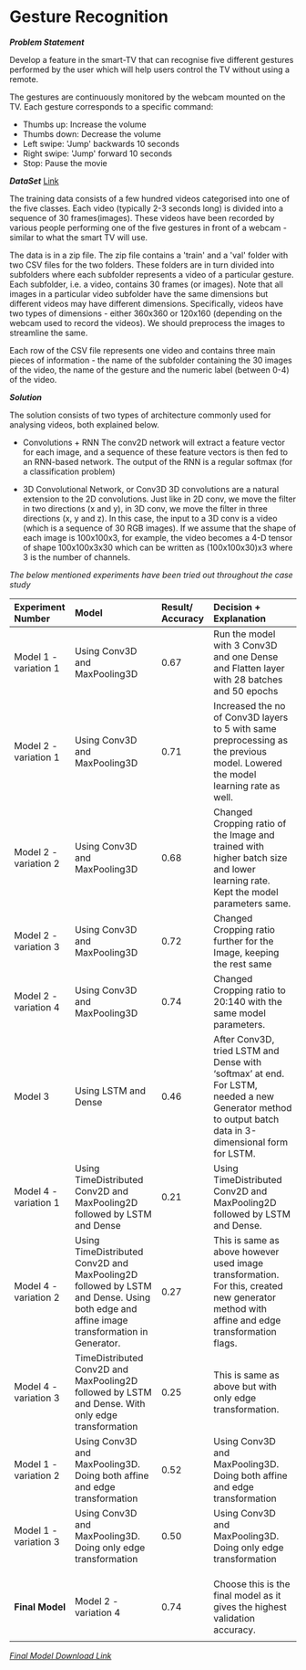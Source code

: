 # Gesture Recognition

**_Problem Statement_**

Develop a feature in the smart-TV that can recognise five different gestures performed by the user which will help users control the TV without using a remote.

The gestures are continuously monitored by the webcam mounted on the TV. Each gesture corresponds to a specific command:

- Thumbs up:  Increase the volume
- Thumbs down: Decrease the volume
- Left swipe: 'Jump' backwards 10 seconds
- Right swipe: 'Jump' forward 10 seconds  
- Stop: Pause the movie

**_DataSet_**
[Link](https://drive.google.com/uc?id=1ehyrYBQ5rbQQe6yL4XbLWe3FMvuVUGiL)

The training data consists of a few hundred videos categorised into one of the five classes. Each video (typically 2-3 seconds long) is divided into a sequence of 30 frames(images). These videos have been recorded by various people performing one of the five gestures in front of a webcam - similar to what the smart TV will use. 

The data is in a zip file. The zip file contains a 'train' and a 'val' folder with two CSV files for the two folders. These folders are in turn divided into subfolders where each subfolder represents a video of a particular gesture. Each subfolder, i.e. a video, contains 30 frames (or images). Note that all images in a particular video subfolder have the same dimensions but different videos may have different dimensions. Specifically, videos have two types of dimensions - either 360x360 or 120x160 (depending on the webcam used to record the videos). We should preprocess the images to streamline the same.

Each row of the CSV file represents one video and contains three main pieces of information - the name of the subfolder containing the 30 images of the video, the name of the gesture and the numeric label (between 0-4) of the video.


**_Solution_**

The solution consists of two types of architecture commonly used for analysing videos, both explained below.

- Convolutions + RNN
The conv2D network will extract a feature vector for each image, and a sequence of these feature vectors is then fed to an RNN-based network. The output of the RNN is a regular softmax (for a classification problem)

- 3D Convolutional Network, or Conv3D
3D convolutions are a natural extension to the 2D convolutions. Just like in 2D conv, we move the filter in two directions (x and y), in 3D conv, we move the filter in three directions (x, y and z). In this case, the input to a 3D conv is a video (which is a sequence of 30 RGB images). If we assume that the shape of each image is 100x100x3, for example, the video becomes a 4-D tensor of shape 100x100x3x30 which can be written as (100x100x30)x3 where 3 is the number of channels.

_The below mentioned experiments have been tried out throughout the case study_

|Experiment Number|Model|Result/ Accuracy|Decision + Explanation
|:---|:---|:---|:---|
|Model 1 - variation 1|Using Conv3D and MaxPooling3D|0.67|Run the model with 3 Conv3D and one Dense and Flatten layer with 28 batches and 50 epochs|
|Model 2 - variation 1|Using Conv3D and MaxPooling3D|0.71|Increased the no of Conv3D layers to 5 with same preprocessing as the previous model. Lowered the model learning rate as well.|
|Model 2 - variation 2|Using Conv3D and MaxPooling3D|0.68|Changed Cropping ratio of the Image and trained with higher batch size and lower learning rate. Kept the model parameters same.|
|Model 2 - variation 3|Using Conv3D and MaxPooling3D|0.72|Changed Cropping ratio further for the Image, keeping the rest same|
|Model 2 - variation 4|Using Conv3D and MaxPooling3D|0.74|Changed Cropping ratio to 20:140 with the same model parameters.|
|Model 3|Using LSTM and Dense|0.46|After Conv3D, tried LSTM and Dense with ‘softmax’ at end. For LSTM, needed a new Generator method to output batch data in 3-dimensional form for LSTM.|
|Model 4 - variation 1|Using TimeDistributed Conv2D and MaxPooling2D followed by LSTM and Dense|0.21|Using TimeDistributed Conv2D and MaxPooling2D followed by LSTM and Dense.|
|Model 4 - variation 2|Using TimeDistributed Conv2D and MaxPooling2D followed by LSTM and Dense. Using both edge and affine image transformation in Generator.|0.27|This is same as above however used image transformation. For this, created new generator method with affine and edge transformation flags.|
|Model 4 - variation 3|TimeDistributed Conv2D and MaxPooling2D followed by LSTM and Dense. With only edge transformation|0.25|This is same as above but with only edge transformation.|
|Model 1 - variation 2|Using Conv3D and MaxPooling3D. Doing both affine and edge transformation|0.52|Using Conv3D and MaxPooling3D. Doing both affine and edge transformation|
|Model 1 - variation 3|Using Conv3D and MaxPooling3D. Doing only edge transformation|0.50|Using Conv3D and MaxPooling3D. Doing only edge transformation|
||||
||||
||||
|**Final Model**|Model 2 - variation 4|0.74|Choose this is the final model as it gives the highest validation accuracy. 
||||

_[Final Model Download Link](https://drive.google.com/file/d/1qLZ182xZHgtAwdVAuRyTiITvHVmpGuL_/view?usp=sharing)_
